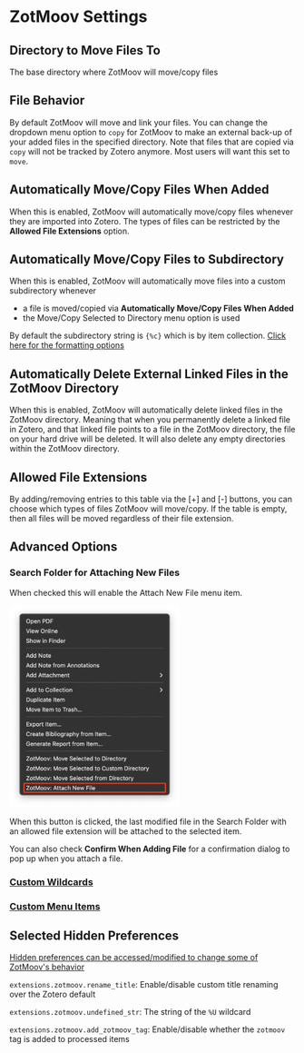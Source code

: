# ZotMoov Settings

## Directory to Move Files To

The base directory where ZotMoov will move/copy files


## File Behavior

By default ZotMoov will move and link your files. You can change the dropdown menu option to ```copy``` for ZotMoov to make an external back-up of your added files in the specified directory. Note that files that are copied via ```copy``` will not be tracked by Zotero anymore. Most users will want this set to ```move```.

## Automatically Move/Copy Files When Added

When this is enabled, ZotMoov will automatically move/copy files whenever they are imported into Zotero. The types of files can be restricted by the **Allowed File Extensions** option.

## Automatically Move/Copy Files to Subdirectory

When this is enabled, ZotMoov will automatically move files into a custom subdirectory whenever
- a file is moved/copied via **Automatically Move/Copy Files When Added**
- the Move/Copy Selected to Directory menu option is used

By default the subdirectory string is `{%c}` which is by item collection. [Click here for the formatting options](WILDCARD_INFO.md)

## Automatically Delete External Linked Files in the ZotMoov Directory

When this is enabled, ZotMoov will automatically delete linked files in the ZotMoov directory. Meaning that when you permanently delete a linked file in Zotero, and that linked file points to a file in the ZotMoov directory, the file on your hard drive will be deleted. It will also delete any empty directories within the ZotMoov directory.

## Allowed File Extensions

By adding/removing entries to this table via the [+] and [-] buttons, you can choose which types of files ZotMoov will move/copy. If the table is empty, then all files will be moved regardless of their file extension.

## Advanced Options

### Search Folder for Attaching New Files

When checked this will enable the Attach New File menu item.

<img src="res/Image3.png" width="300"/>

When this button is clicked, the last modified file in the Search Folder with an allowed file extension will be attached to the selected item.

You can also check **Confirm When Adding File** for a confirmation dialog to pop up when you attach a file.

### [Custom Wildcards](CUSTOM_WILDCARD_INFO.md)

### [Custom Menu Items](CUSTOM_MENUITEM_INFO.md)

## Selected Hidden Preferences

[Hidden preferences can be accessed/modified to change some of ZotMoov's behavior](https://www.zotero.org/support/preferences/hidden_preferences)

```extensions.zotmoov.rename_title```: Enable/disable custom title renaming over the Zotero default

```extensions.zotmoov.undefined_str```: The string of the `%U` wildcard

```extensions.zotmoov.add_zotmoov_tag```: Enable/disable whether the ```zotmoov``` tag is added to processed items
